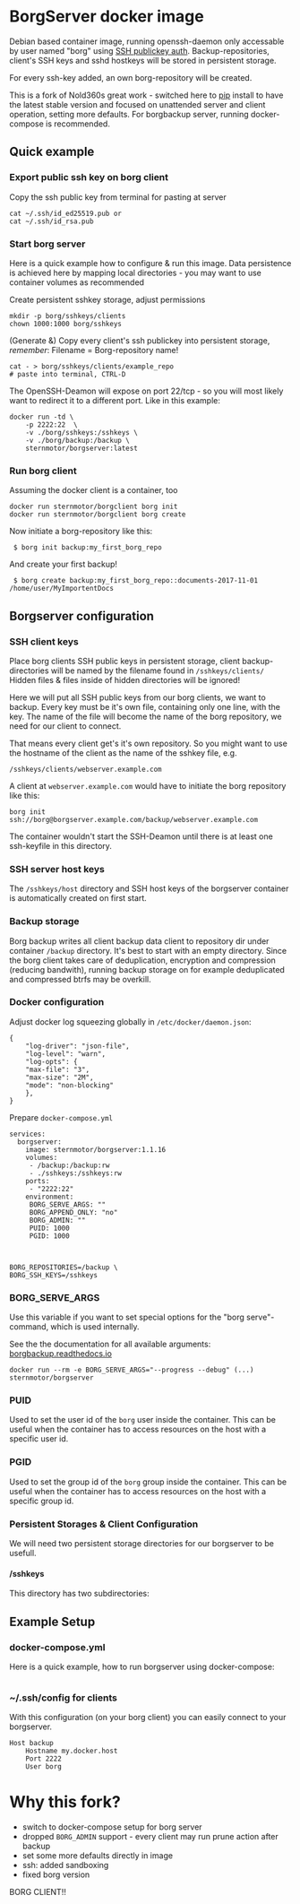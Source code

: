 BorgServer docker image
==========================

Debian based container image, running openssh-daemon only accessable by user
named "borg" using [SSH publickey auth][ssh_pubkey].
Backup-repositories, client's SSH keys and sshd hostkeys will be stored in
persistent storage.  

For every ssh-key added, an own borg-repository will be created.

This is a fork of Nold360s great work - switched here to [pip][] install to
have the latest stable version and focused on unattended server and client
operation, setting more defaults. For borgbackup server, running docker-compose
is recommended.

Quick example
-------------


### Export public ssh key on borg client

Copy the ssh public key from terminal for pasting at server

	cat ~/.ssh/id_ed25519.pub or 
	cat ~/.ssh/id_rsa.pub 



### Start borg server

Here is a quick example how to configure & run this image. Data persistence is
achieved here by mapping local directories - you may want to use container
volumes as recommended


Create persistent sshkey storage, adjust permissions

    mkdir -p borg/sshkeys/clients
    chown 1000:1000 borg/sshkeys



(Generate &) Copy every client's ssh publickey into persistent storage, *remember*: Filename = Borg-repository name!

    cat - > borg/sshkeys/clients/example_repo
    # paste into terminal, CTRL-D 


The OpenSSH-Deamon will expose on port 22/tcp - so you will most likely want to redirect it to a different port. Like in this example:

    docker run -td \
        -p 2222:22  \
        -v ./borg/sshkeys:/sshkeys \
        -v ./borg/backup:/backup \
        sternmotor/borgserver:latest

### Run borg client

Assuming the docker client is a container, too 

    docker run sternmotor/borgclient borg init 
    docker run sternmotor/borgclient borg create



Now initiate a borg-repository like this:
```
 $ borg init backup:my_first_borg_repo
```

And create your first backup!
```
 $ borg create backup:my_first_borg_repo::documents-2017-11-01 /home/user/MyImportentDocs
```


Borgserver configuration
------------------------

### SSH client keys

Place borg clients SSH public keys in persistent storage, client
backup-directories will be named by the filename found in `/sshkeys/clients/`
Hidden files & files inside of hidden directories will be ignored!

Here we will put all SSH public keys from our borg clients, we want to backup.
Every key must be it's own file, containing only one line, with the key. The
name of the file will become the name of the borg repository, we need for our
client to connect.

That means every client get's it's own repository. So you might want to use the
hostname of the client as the name of the sshkey file, e.g.


    /sshkeys/clients/webserver.example.com

A client at `webserver.example.com` would have to initiate the borg repository like this:

    borg init ssh://borg@borgserver.example.com/backup/webserver.example.com

The container wouldn't start the SSH-Deamon until there is at least one
ssh-keyfile in this directory.

### SSH server host keys

The `/sshkeys/host` directory and SSH host keys of the borgserver container is
automatically created on first start. 


### Backup storage

Borg backup writes all client backup data client to repository dir under
container `/backup` directory. It's best to start with an empty directory.
Since the borg client takes care of deduplication, encryption and compression
(reducing bandwith), running backup storage on for example deduplicated and
compressed btrfs may be overkill. 



### Docker configuration

Adjust docker log squeezing globally in `/etc/docker/daemon.json`:

    {
        "log-driver": "json-file",
        "log-level": "warn",
        "log-opts": {
    	"max-file": "3",
    	"max-size": "2M",
    	"mode": "non-blocking"
        },
    }

Prepare `docker-compose.yml`

    services:
      borgserver:
        image: sternmotor/borgserver:1.1.16
        volumes:
         - /backup:/backup:rw
         - ./sshkeys:/sshkeys:rw
        ports:
         - "2222:22"
        environment:
         BORG_SERVE_ARGS: ""
         BORG_APPEND_ONLY: "no"
         BORG_ADMIN: ""
         PUID: 1000
         PGID: 1000

	

    BORG_REPOSITORIES=/backup \
    BORG_SSH_KEYS=/sshkeys

### BORG_SERVE_ARGS

Use this variable if you want to set special options for the "borg serve"-command, which is used internally.

See the the documentation for all available arguments: [borgbackup.readthedocs.io](https://borgbackup.readthedocs.io/en/stable/usage.html#borg-serve)

	docker run --rm -e BORG_SERVE_ARGS="--progress --debug" (...) sternmotor/borgserver


### PUID
Used to set the user id of the `borg` user inside the container. This can be useful when the container has to access resources on the host with a specific user id.


### PGID
Used to set the group id of the `borg` group inside the container. This can be useful when the container has to access resources on the host with a specific group id.


### Persistent Storages & Client Configuration
We will need two persistent storage directories for our borgserver to be usefull.

#### /sshkeys
This directory has two subdirectories:


## Example Setup
### docker-compose.yml
Here is a quick example, how to run borgserver using docker-compose:
```
```

### ~/.ssh/config for clients
With this configuration (on your borg client) you can easily connect to your borgserver.
```
Host backup
    Hostname my.docker.host
    Port 2222
    User borg
```




Why this fork?
==============

* switch to docker-compose setup for borg server
* dropped `BORG_ADMIN` support - every client may run prune action after backup
* set some more defaults directly in image
* ssh: added sandboxing
* fixed borg version


BORG CLIENT!!

[ssh_pubkey]: https://wiki.archlinux.org/index.php/SSH_Key
[pip]: https://pypi.org/project/pip
